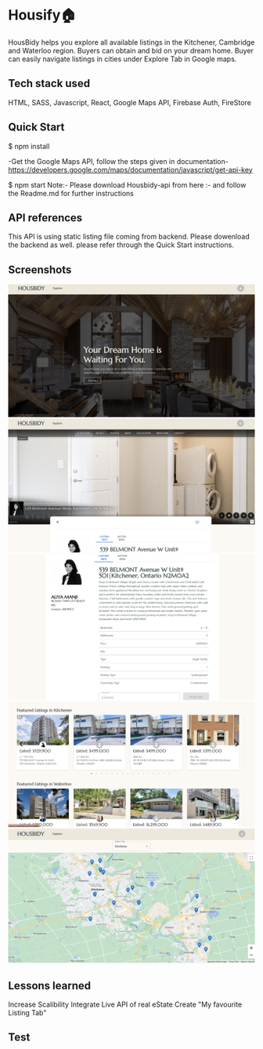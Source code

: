 # Housify🏠

HousBidy helps you explore all available listings in the Kitchener, Cambridge and Waterloo region. Buyers can obtain and bid on your dream home.
Buyer can easily navigate listings in cities under Explore Tab in Google maps.

## Tech stack used

HTML, SASS, Javascript, React, Google Maps API, Firebase Auth, FireStore

## Quick Start

$ npm install

-Get the Google Maps API, follow the steps given in documentation- https://developers.google.com/maps/documentation/javascript/get-api-key

$ npm start
Note:- Please download Housbidy-api from here :- and follow the Readme.md for further instructions

## API references

This API is using static listing file coming from backend. Please dowenload the backend as well.
please refer through the Quick Start instructions.

## Screenshots

![App Screenshot]("../../public/Home.png?")
![App Screenshot]("../../public/Listing-info.png?raw=true")
![App Screenshot]("../../public/Listing-info2.png?raw=true")
![App Screenshot]("../../public/Listing.png?raw=true")
![App Screenshot]("../../public/Explore.png?raw=true")

## Lessons learned

Increase Scalibility
Integrate Live API of real eState
Create "My favourite Listing Tab"

## Test